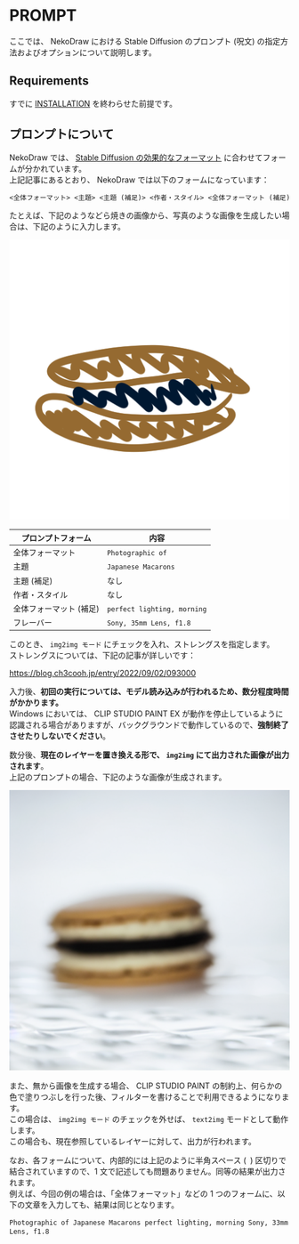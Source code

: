 # PROMPT

ここでは、 NekoDraw における Stable Diffusion のプロンプト (呪文) の指定方法およびオプションについて説明します。

## Requirements

すでに [INSTALLATION](./INSTALLATION.md) を終わらせた前提です。

## プロンプトについて

NekoDraw では、 [Stable Diffusion の効果的なフォーマット](https://zenn.dev/hagakun_dev/articles/b178e669b2dbe0) に合わせてフォームが分かれています。  
上記記事にあるとおり、 NekoDraw では以下のフォームになっています：

```txt
<全体フォーマット> <主題> <主題 (補足)> <作者・スタイル> <全体フォーマット (補足)> <フレーバー>
```

たとえば、下記のようなどら焼きの画像から、写真のような画像を生成したい場合は、下記のように入力します。

![](../assets/image.png)

| プロンプトフォーム      | 内容                        |
| ----------------------- | --------------------------- |
| 全体フォーマット        | `Photographic of`           |
| 主題                    | `Japanese Macarons`         |
| 主題 (補足)             | なし                        |
| 作者・スタイル          | なし                        |
| 全体フォーマット (補足) | `perfect lighting, morning` |
| フレーバー              | `Sony, 35mm Lens, f1.8`     |

このとき、 `img2img モード` にチェックを入れ、ストレングスを指定します。  
ストレングスについては、下記の記事が詳しいです：

https://blog.ch3cooh.jp/entry/2022/09/02/093000

入力後、**初回の実行については、モデル読み込みが行われるため、数分程度時間がかかります。**  
Windows においては、 CLIP STUDIO PAINT EX が動作を停止しているように認識される場合がありますが、バックグラウンドで動作しているので、**強制終了させたりしないでください**。

数分後、**現在のレイヤーを置き換える形で、 `img2img` にて出力された画像が出力されます**。  
上記のプロンプトの場合、下記のような画像が生成されます。

![](../assets/image2.png)

また、無から画像を生成する場合、 CLIP STUDIO PAINT の制約上、何らかの色で塗りつぶしを行った後、フィルターを書けることで利用できるようになります。  
この場合は、 `img2img モード` のチェックを外せば、 `text2img` モードとして動作します。  
この場合も、現在参照しているレイヤーに対して、出力が行われます。

なお、各フォームについて、内部的には上記のように半角スペース (` `) 区切りで結合されていますので、1 文で記述しても問題ありません。同等の結果が出力されます。  
例えば、今回の例の場合は、「全体フォーマット」などの 1 つのフォームに、以下の文章を入力しても、結果は同じとなります。

```
Photographic of Japanese Macarons perfect lighting, morning Sony, 33mm Lens, f1.8
```
